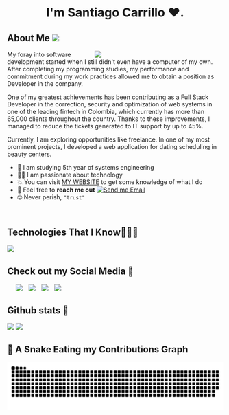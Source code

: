 <h1 align="center">I'm Santiago Carrillo ❤️.</h1>

<!--About Me-->
## About Me <picture><img src = "https://github.com/7oSkaaa/7oSkaaa/blob/main/Images/about_me.gif?raw=true" width = 30px></picture> 
 

<picture> <img align="right" src="https://media.giphy.com/media/SWoSkN6DxTszqIKEqv/giphy.gif" width = 300px></picture>

My foray into software development started when I still didn't even have a computer of my own. After completing my programming studies, my performance and commitment during my work practices allowed me to obtain a position as Developer in the company.

One of my greatest achievements has been contributing as a Full Stack Developer in the correction, security and optimization of web systems in one of the leading fintech in Colombia, which currently has more than 65,000 clients throughout the country. Thanks to these improvements, I managed to reduce the tickets generated to IT support by up to 45%.

Currently, I am exploring opportunities like freelance. In one of my most prominent projects, I developed a web application for dating scheduling in beauty centers.
- :school: I am studying 5th year of systems engineering
- :technologist: I am passionate about technology
- :boom: You can visit [MY WEBSITE](https://santiagocs.vercel.app/) to get some knowledge of what I do
- :email: Feel free to **reach me out** [![Send me Email](https://img.shields.io/static/v1?label=email&amp;message=SantiagoCS&amp;color=EA4335&amp;style=flat-square)](mailto:santiagodev27@gmail.com)
- :nerd_face: Never perish, `"trust"`

<br>

## Technologies That I Know👨🏻‍💻

  <a href="https://skillicons.dev">
    <img src="https://skillicons.dev/icons?i=angular,java,astro,tailwind,js,ts,php,nodejs,html,css,express,py,sass,git,postgres,firebase,mongodb,mysql,postman&perline=14" />
  </a>

  ## Check out my Social Media 🚀
  <p align="center">

 <div class="icons-social" style="margin-left: 10px;">
        <a style="margin-left: 10px;"  target="_blank" href="https://www.linkedin.com/in/santiagocarrillo27/">
			<img src="https://img.icons8.com/doodle/40/000000/linkedin--v2.png"></a>
        <a style="margin-left: 10px;" target="_blank" href="https://github.com/santiagocarrillo27">
		<img src="https://img.icons8.com/doodle/40/000000/github--v1.png"></a>
		<a style="margin-left: 10px;" target="_blank" href="https://www.linkedin.com/in/santiagocarrillo27/">
				<img src="https://img.icons8.com/doodle/1x/youtube--v2.png" ></a>
    <a style="margin-left: 10px;" target="_blank" href="https://www.linkedin.com/in/santiagocarrillo27/">
				<img width="45px" src="https://github.com/user-attachments/assets/7c2600ad-e532-4a6f-b1f4-0bb390c06a89" ></a>



		
  </div>

</p>

<h2>Github stats 👾</h2> 

[![](https://github-readme-stats.vercel.app/api?username=SantiagoCarrillo27&show_icons=true&theme=tokyonight&hide_border=true&locale=en)](https://github.com/SantiagoCarrillo27)
[![](https://github-readme-streak-stats.herokuapp.com/?user=SantiagoCarrillo27&theme=material-palenight)](https://github.com/SantiagoCarrillo27)

## 🐍 A Snake Eating my Contributions Graph
<p align="center">
  <img  src="https://raw.githubusercontent.com/Elanza-48/Elanza-48/main/resources/img/github-contribution-grid-snake.svg"
    alt="example" />
</p>

